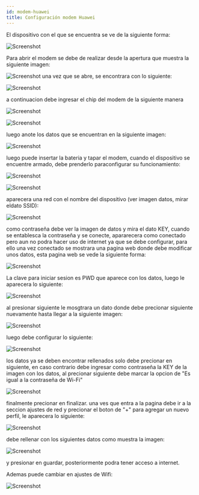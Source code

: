 ```yaml
---
id: modem-huawei
title: Configuración modem Huawei
---
```


El dispositivo con el que se encuentra se ve de la siguiente forma: 

![Screenshot](./img/modem-huawei/vistaModel.png 'Vista del modem')

Para abrir el modem se debe de realizar desde la apertura que muestra la siguiente imagen:

![Screenshot](./img/modem-huawei/abrirModem.jpeg 'Apertura del modem')
una vez que se abre, se encontrara con lo siguiente:

![Screenshot](./img/modem-huawei/destapado.jpeg 'Vista del modem destapado')

a continuacion debe ingresar el chip del modem de la siguiente manera

![Screenshot](./img/modem-huawei/posicionChip.jpeg 'Posición correta ingreso del chip')

![Screenshot](./img/modem-huawei/chip.jpeg 'Chip ingresado')

luego anote los datos que se encuentran en la siguiente imagen:

![Screenshot](./img/modem-huawei/datos.jpeg 'Datos')

luego puede insertar la bateria y tapar el modem, cuando el dispositivo se encuentre armado, debe prenderlo paraconfigurar su funcionamiento:

![Screenshot](./img/modem-huawei/botonWifi.jpeg 'Boton wifi')

![Screenshot](./img/modem-huawei/listadoWifi.jpeg 'Redes wifi')

aparecera una red con el nombre del dispositivo  (ver imagen datos, mirar eldato SSID):

![Screenshot](./img/modem-huawei/nombre-red.png 'Redes wifi')

como contraseña debe ver la imagen de datos y mira el dato KEY, cuando se entablesca la contraseña y se conecte, apararecera como conectado pero aun no podra hacer uso de internet ya que se debe configurar, para ello una vez conectado se mostrara una pagina web donde debe modificar unos datos, esta pagina web se vede la siguiente forma:

![Screenshot](./img/modem-huawei/portada.png 'Redes wifi')

La clave para iniciar sesion es PWD que aparece con los datos, luego le aparecera lo siguiente:

![Screenshot](./img/modem-huawei/aviso-privacidad.png 'Aviso de privacidad')

al presionar siguiente le mosgtrara un dato donde debe precionar siguiente nuevamente hasta llegar a la siguiente imagen:

![Screenshot](./img/modem-huawei/habilitar.png 'Habilitar')

luego debe configurar lo siguiente:

![Screenshot](./img/modem-huawei/iniciar-con-datos-establecidos.png 'Iniciar con los datos establecidos')

los datos ya se deben encontrar rellenados solo debe precionar en siguiente, en caso contrario debe ingresar como contraseña la KEY de la imagen con los datos, al precionar siguiente debe marcar la opcion de "Es igual a la contraseña de	Wi-Fi"

![Screenshot](./img/modem-huawei/configuracion-contraseña.png 'Configuración de contraseña')

finalmente precionar en finalizar.
una ves que entra a la pagina debe ir a la seccion ajustes de red y precionar el boton de 
"+" para agregar un nuevo perfil, le aparecera lo siguiente:

![Screenshot](./img/modem-huawei/configPerfil.png 'Configuración del perfil')

debe rellenar con los siguientes datos como muestra la imagen: 

![Screenshot](./img/modem-huawei/datosPerfil.png 'Datos del perfil')

y presionar en guardar, posteriormente podra tener acceso a internet.

Ademas puede cambiar en ajustes de Wifi:

![Screenshot](./img/modem-huawei/cambioclave-contraseña.png 'Cambio contraseña')
